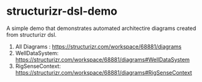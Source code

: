 # structurizr-dsl-demo

A simple demo that demonstrates automated architectire diagrams created from structurizr dsl.

1. All Diagrams : https://structurizr.com/workspace/68881/diagrams
2. WellDataSystem: https://structurizr.com/workspace/68881/diagrams#WellDataSystem
3. RigSenseContext: https://structurizr.com/workspace/68881/diagrams#RigSenseContext
